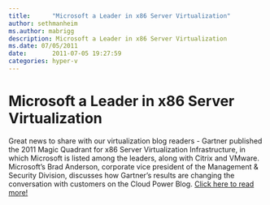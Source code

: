 ```yaml
---
title:      "Microsoft a Leader in x86 Server Virtualization"
author: sethmanheim
ms.author: mabrigg
description: Microsoft a Leader in x86 Server Virtualization
ms.date: 07/05/2011
date:       2011-07-05 19:27:59
categories: hyper-v
---
```

# Microsoft a Leader in x86 Server Virtualization

Great news to share with our virtualization blog readers - Gartner published the 2011 Magic Quadrant for x86 Server Virtualization Infrastructure, in which Microsoft is listed among the leaders, along with Citrix and VMware.  Microsoft’s Brad Anderson, corporate vice president of the Management & Security Division, discusses how Gartner’s results are changing the conversation with customers on the Cloud Power Blog. [Click here to read more!](http://bit.ly/ktLmpV)

 
